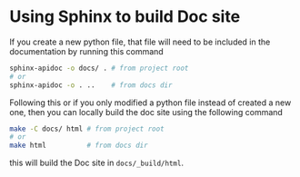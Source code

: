 # Using Sphinx to build Doc site

If you create a new python file, that file will need to be included in the
documentation by running this command

~~~~~~~~~~~~~~~~~~~~~~~~~bash
sphinx-apidoc -o docs/ . # from project root
# or
sphinx-apidoc -o . ..    # from docs dir
~~~~~~~~~~~~~~~~~~~~~~~~~

Following this or if you only modified a python file instead of created a new
one, then you can locally build the doc site using the following command

~~~~~~~~~~~~~~~~~~~bash
make -C docs/ html # from project root
# or
make html          # from docs dir
~~~~~~~~~~~~~~~~~~~

this will build the Doc site in `docs/_build/html`.
